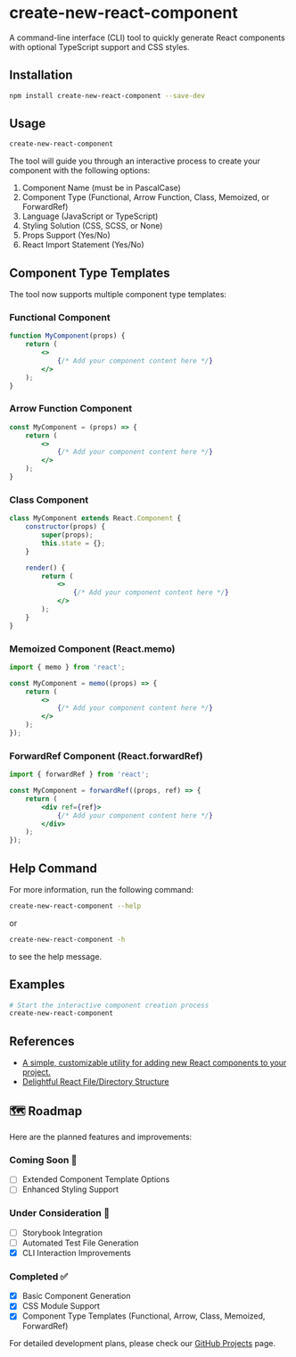 # create-new-react-component

A command-line interface (CLI) tool to quickly generate React components with optional TypeScript support and CSS styles.

## Installation

```bash
npm install create-new-react-component --save-dev
```

## Usage
```bash 
create-new-react-component
```

The tool will guide you through an interactive process to create your component with the following options:

1. Component Name (must be in PascalCase)
2. Component Type (Functional, Arrow Function, Class, Memoized, or ForwardRef)
3. Language (JavaScript or TypeScript)
4. Styling Solution (CSS, SCSS, or None)
5. Props Support (Yes/No)
6. React Import Statement (Yes/No)

## Component Type Templates

The tool now supports multiple component type templates:

### Functional Component
```jsx
function MyComponent(props) {
    return (
        <>
            {/* Add your component content here */}
        </>
    );
}
```

### Arrow Function Component
```jsx
const MyComponent = (props) => {
    return (
        <>
            {/* Add your component content here */}
        </>
    );
}
```

### Class Component
```jsx
class MyComponent extends React.Component {
    constructor(props) {
        super(props);
        this.state = {};
    }

    render() {
        return (
            <>
                {/* Add your component content here */}
            </>
        );
    }
}
```

### Memoized Component (React.memo)
```jsx
import { memo } from 'react';

const MyComponent = memo((props) => {
    return (
        <>
            {/* Add your component content here */}
        </>
    );
});
```

### ForwardRef Component (React.forwardRef)
```jsx
import { forwardRef } from 'react';

const MyComponent = forwardRef((props, ref) => {
    return (
        <div ref={ref}>
            {/* Add your component content here */}
        </div>
    );
});
```

## Help Command
For more information, run the following command:
```bash
create-new-react-component --help
```
or
```bash
create-new-react-component -h
```
to see the help message.

## Examples
```bash
# Start the interactive component creation process
create-new-react-component
```

## References

- [A simple, customizable utility for adding new React components to your project.](https://www.npmjs.com/package/new-component)
- [Delightful React File/Directory Structure](https://www.joshwcomeau.com/react/file-structure/#introduction)

## 🗺️ Roadmap

Here are the planned features and improvements:

### Coming Soon 🚀
- [ ] Extended Component Template Options
- [ ] Enhanced Styling Support

### Under Consideration 🤔
- [ ] Storybook Integration
- [ ] Automated Test File Generation
- [x] CLI Interaction Improvements

### Completed ✅
- [x] Basic Component Generation
- [x] CSS Module Support
- [x] Component Type Templates (Functional, Arrow, Class, Memoized, ForwardRef)

For detailed development plans, please check our [GitHub Projects](https://github.com/users/snowden-fu/projects/10) page.
